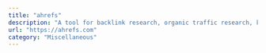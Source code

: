 ```yaml
---
title: "ahrefs"
description: "A tool for backlink research, organic traffic research, keyword research, content marketing & more."
url: "https://ahrefs.com"
category: "Miscellaneous"
---
```

